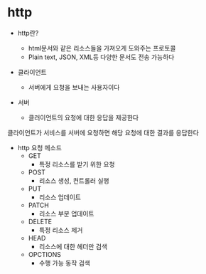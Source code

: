 # http

+ http란? 
    + html문서와 같은 리소스들을 가져오게 도와주는 프로토콜
    + Plain text, JSON, XML등 다양한 문서도 전송 가능하다

+ 클라이언트
    + 서버에게 요청을 보내는 사용자이다
+ 서버
    + 클러이언트의 요청에 대한 응답을 제공한다

클라이언트가 서비스를 서버에 요청하면 해당 요청에 대한 결과를 응답한다

+ http 요청 메소드
    + GET
        + 특정 리소스를 받기 위한 요청
    + POST
        + 리소스 생성, 컨트롤러 실행
    + PUT
        + 리소스 업데이트
    + PATCH
        + 리소스 부분 업데이트
    + DELETE
        + 특정 리소스 제거
    + HEAD
        + 리소스에 대한 헤더만 검색
    + OPCTIONS
        + 수행 가능 동작 검색